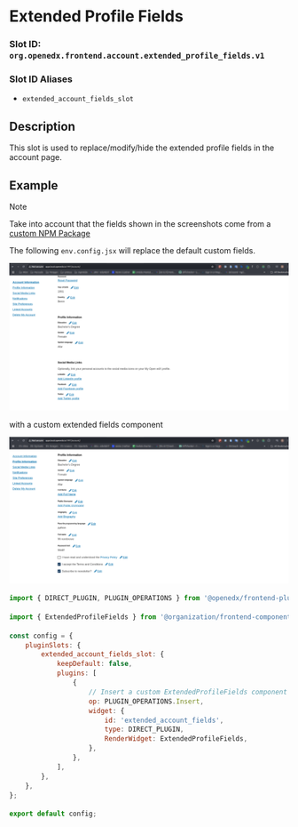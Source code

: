 # Extended Profile Fields

### Slot ID: `org.openedx.frontend.account.extended_profile_fields.v1`

### Slot ID Aliases
* `extended_account_fields_slot`

## Description

This slot is used to replace/modify/hide the extended profile fields in the account page.

## Example

> [!NOTE]
> Take into account that the fields shown in the screenshots come from a [custom NPM Package](https://www.npmjs.com/package/@edunext/frontend-component-extended-fields) 

The following `env.config.jsx` will replace the default custom fields. 

![Screenshot of Default Fields](./images/default_fields.png)

with a custom extended fields component

![Screenshot of Custom Fields](./images/custom_fields.png)

```jsx
import { DIRECT_PLUGIN, PLUGIN_OPERATIONS } from '@openedx/frontend-plugin-framework';

import { ExtendedProfileFields } from '@organization/frontend-component-extended-fields';

const config = {
	pluginSlots: {
		extended_account_fields_slot: {
			keepDefault: false,
			plugins: [
				{
                    // Insert a custom ExtendedProfileFields component
					op: PLUGIN_OPERATIONS.Insert,
					widget: {
						id: 'extended_account_fields',
						type: DIRECT_PLUGIN,
						RenderWidget: ExtendedProfileFields,
					},
				},
			],
		},
	},
};

export default config;
```
